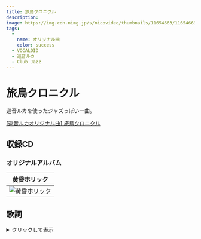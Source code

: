 ```yaml
---
title: 旅鳥クロニクル
description: 
image: https://img.cdn.nimg.jp/s/nicovideo/thumbnails/11654663/11654663.original/r1280x720l?key=4e46fc062aa217793341fd8c195b6e41916819f510ab7651a714232811178f00
tags:
  -
    name: オリジナル曲
    color: success
  - VOCALOID
  - 巡音ルカ
  - Club Jazz
---
```

# 旅鳥クロニクル

巡音ルカを使ったジャズっぽい一曲。

<script type="application/javascript" src="https://embed.nicovideo.jp/watch/sm11654663/script?w=640&h=360"></script><noscript><a href="http://www.nicovideo.jp/watch/sm11654663">[巡音ルカオリジナル曲] 旅鳥クロニクル</a></noscript>

## 収録CD
### オリジナルアルバム
|黄昏ホリック|
|:-:|
|[![黄昏ホリック](../imgs/twilightholic_cover.png)](../cds/01_twilightholic/)|

## 歌詞
<details><summary>クリックして表示</summary><div>
広がるのは灰色の雲　　嘗て憧れた蒼穹は見る影もなく  
吹き荒ぶ風は影を運び　残された時間をただ削ってゆく  

羽を奪われた鳥たちは　　遠い空を憎み  
世界の果てにあるという　幸福の地を求めた  

夢見た楽天地は　　　　空を覆う悪意の先に  
何時の日かこの眼で　　見る事ができるのだろうか  
消え行くこの世界は　　闇を統べる静寂の下に  
未だ見えぬ明日を探し　ただ行く  

横たわるのは蠢く影　　嘗て謳歌した豊饒は見る影もなく  
降り続く雨は生を汚し　残された魂を刈り取ってゆく  

羽を奪われた鳥たちは　　淡い夢を抱き  
時間の果てにあるという　悠久の地を求めた  

夢見た理想郷は　　　　地に蔓延る敵意の先に  
微かな光でも　　　　　ただ縋るほかないのだから  
消え行くこの世界は　　罪を焼べる焦熱の中に  
未だ見えぬ明日を探し　ただ行く  

羽を奪われた鳥たちは　　偽りの自由を疎み  
意識の果てにあるという　忘却の地を求めた  

夢見た楽園は　　　　　幼き日の記憶の中に  
花の香に包まれ　　　　青く澄んだ風を追いかけた  
消え行くこの意識は　　螺旋描く空想の中に  
もう見えぬ明日を想い　ただ眠る  
</div></details>

